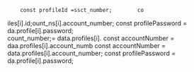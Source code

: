         const profileId =ssct_number;        co   
iles[i].id;ount_ns[i].account_number;
        const profilePassword = da.profile[i].password;   
count_number;= data.profiles[i].
        const accountNumber = daa.profiles[i].account_numb
        const accountNumber = data.profiles[i].account_number;
        const profilePassword = da.profile[i].password;   
